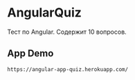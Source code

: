 # AngularQuiz

Тест по Angular. Содержит 10 вопросов. 

## App Demo

`https://angular-app-quiz.herokuapp.com/`

